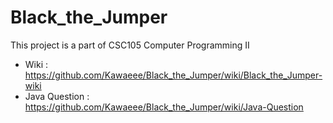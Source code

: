 # Black_the_Jumper
This project is a part of CSC105 Computer Programming II
- Wiki :
https://github.com/Kawaeee/Black_the_Jumper/wiki/Black_the_Jumper-wiki
- Java Question :
https://github.com/Kawaeee/Black_the_Jumper/wiki/Java-Question
